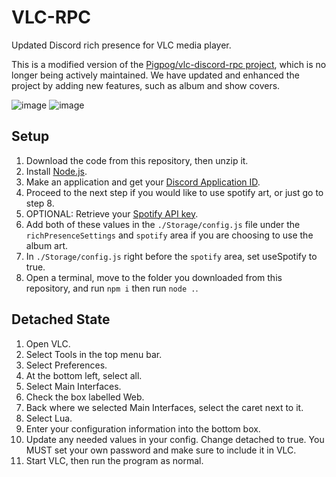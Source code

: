 # VLC-RPC
Updated Discord rich presence for VLC media player.

This is a modified version of the [Pigpog/vlc-discord-rpc project](https://github.com/Pigpog/vlc-discord-rpc), which is no longer being actively maintained. We have updated and enhanced the project by adding new features, such as album and show covers. 

![image](https://user-images.githubusercontent.com/61550272/234398623-02c343fa-c500-421c-a7a8-cb4d33f88a81.png)
![image](https://user-images.githubusercontent.com/61550272/234403580-4a910bd7-41a5-4ceb-8a31-180c2efda417.png)


## Setup
1. Download the code from this repository, then unzip it.
2. Install [Node.js](https://nodejs.org/en/download).
3. Make an application and get your [Discord Application ID](https://discord.com/developers/applications).
4. Proceed to the next step if you would like to use spotify art, or just go to step 8.
5. OPTIONAL: Retrieve your [Spotify API key](https://developer.spotify.com/documentation/web-api/tutorials/getting-started). 
6. Add both of these values in the `./Storage/config.js` file under the `richPresenceSettings` and `spotify` area if you are choosing to use the album art.
7. In `./Storage/config.js` right before the `spotify` area, set useSpotify to true.
8. Open a terminal, move to the folder you downloaded from this repository, and run `npm i` then run `node .`.

## Detached State
1. Open VLC.
2. Select Tools in the top menu bar.
3. Select Preferences.
4. At the bottom left, select all.
5. Select Main Interfaces.
6. Check the box labelled Web.
7. Back where we selected Main Interfaces, select the caret next to it.
8. Select Lua.
9. Enter your configuration information into the bottom box.
10. Update any needed values in your config. Change detached to true. You MUST set your own password and make sure to include it in VLC.
11. Start VLC, then run the program as normal.

